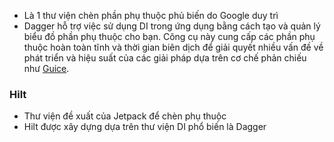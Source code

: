 - Là 1 thư viện chèn phần phụ thuộc phủ biến do Google duy trì
- Dagger hỗ trợ việc sử dụng DI trong ứng dụng bằng cách tạo và quản lý biểu đồ phần phụ thuộc cho bạn. Công cụ này cung cấp các phần phụ thuộc hoàn toàn tĩnh và thời gian biên dịch để giải quyết nhiều vấn đề về phát triển và hiệu suất của các giải pháp dựa trên cơ chế phản chiếu như [Guice](https://en.wikipedia.org/wiki/Google_Guice).

### Hilt
- Thư viện đề xuất của Jetpack để chèn phụ thuộc
- Hilt được xây dựng dựa trên thư viện DI phổ biến là Dagger
